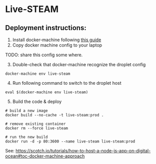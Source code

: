 # Live-STEAM

## Deployment instructions:

1. Install docker-machine following [this guide](https://docs.docker.com/machine/install-machine/)
2. Copy docker machine config to your laptop

TODO: share this config some where.

3. Double-check that docker-machine recognize the droplet config
```
docker-machine env live-steam
```

4. Run following command to switch to the droplet host
```
eval $(docker-machine env live-steam)
```

5. Build the code & deploy
```
# build a new image
docker build --no-cache -t live-steam:prod .

# remove existing container
docker rm --force live-steam

# run the new build
docker run -d -p 80:3600 --name live-steam live-steam:prod
```

See: https://scotch.io/tutorials/how-to-host-a-node-js-app-on-digital-ocean#toc-docker-machine-approach
